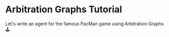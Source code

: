 # Arbitration Graphs Tutorial

Let's write an agent for the famous PacMan game using Arbitration Graphs 🕹️

